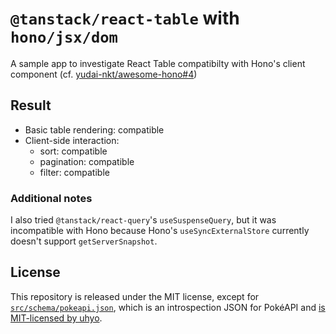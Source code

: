 # `@tanstack/react-table` with `hono/jsx/dom`

A sample app to investigate React Table compatibilty with Hono's client component (cf. [yudai-nkt/awesome-hono#4](https://github.com/yudai-nkt/awesome-hono/issues/4))

## Result

- Basic table rendering: compatible
- Client-side interaction:
  - sort: compatible
  - pagination: compatible
  - filter: compatible

### Additional notes

I also tried `@tanstack/react-query`'s `useSuspenseQuery`, but it was incompatible with Hono because Hono's `useSyncExternalStore` currently doesn't support `getServerSnapshot`.

## License

This repository is released under the MIT license, except for [`src/schema/pokeapi.json`](./src/schema/pokeapi.json), which is an introspection JSON for PokéAPI and [is MIT-licensed by uhyo](https://github.com/uhyo/nitrogql/tree/master/examples/vite).

